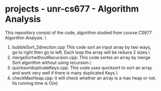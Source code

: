 # projects - unr-cs677 - Algorithm Analysis
This repository consist of the code, algorithm studied from course CS677 Algorithm Analysis. \

1. bubbleSort_2direction.cpp This code sort an input array by two ways, go to right then go to left. Each loop the array will be reduce 2 sizes.\
2. mergeSortwithoutRecursion.cpp: This code sortes an array by merge Sort algorithm without using recursion.\
3. quicksortduplicateKeys.cpp: This code uses quicksort to sort an array and work very well if there is many duplicated Keys.\
4. checkMaxHeap.cpp: it will check whether an array is a max heap or not. Its running time is O(n)

